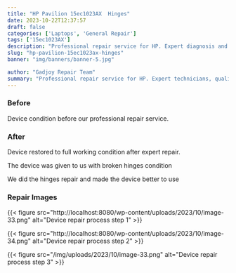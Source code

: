 ```yaml
---
title: "HP Pavilion 15ec1023AX  Hinges"
date: 2023-10-22T12:37:57
draft: false
categories: ['Laptops', 'General Repair']
tags: ['15ec1023AX']
description: "Professional repair service for HP. Expert diagnosis and quality repairs in Bangalore."
slug: "hp-pavilion-15ec1023ax-hinges"
banner: "img/banners/banner-5.jpg"

author: "Gadjoy Repair Team"
summary: "Professional repair service for HP. Expert technicians, quality parts, warranty included."
---
```


### Before

Device condition before our professional repair service.

### After

Device restored to full working condition after expert repair.

The device was given to us with broken hinges condition

We did the hinges repair and made the device better to use

### Repair Images

{{< figure src="http://localhost:8080/wp-content/uploads/2023/10/image-33.png" alt="Device repair process step 1" >}}

{{< figure src="http://localhost:8080/wp-content/uploads/2023/10/image-34.png" alt="Device repair process step 2" >}}

{{< figure src="/img/uploads/2023/10/image-33.png" alt="Device repair process step 3" >}}

